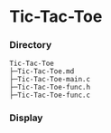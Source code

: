 # Tic-Tac-Toe
### Directory
```
Tic-Tac-Toe
├─Tic-Tac-Toe.md
├─Tic-Tac-Toe-main.c
├─Tic-Tac-Toe-func.h
├─Tic-Tac-Toe-func.c
```

### Display
